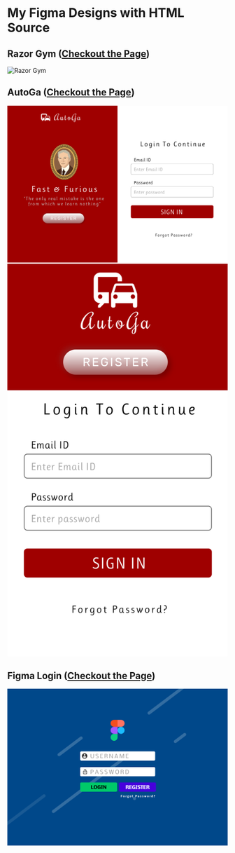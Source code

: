 # My Figma Designs with HTML Source

## Razor Gym ([Checkout the Page](https://softon.github.io/designs/razor_gym/))
![Razor Gym](./razor_gym/design.svg)

## AutoGa ([Checkout the Page](https://softon.github.io/designs/autoga/))
![AutoGa](./autoga/design.svg)
![AutoGa Mobile](./autoga/design2.svg)

## Figma Login ([Checkout the Page](https://softon.github.io/designs/figma_login/))
![Figma Login](./figma_login/design.svg)

